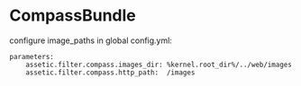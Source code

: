 CompassBundle
=============


configure image_paths in global config.yml:

~~~
parameters:
    assetic.filter.compass.images_dir: %kernel.root_dir%/../web/images
    assetic.filter.compass.http_path:  /images
~~~

